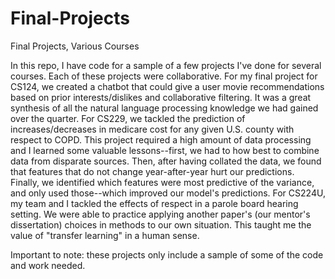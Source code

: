 # Final-Projects
Final Projects, Various Courses


In this repo, I have code for a sample of a few projects I've done for several courses. Each of these projects were collaborative. For my final project for CS124, we created a chatbot that could give a user movie recommendations based on prior interests/dislikes and collaborative filtering. It was a great synthesis of all the natural language processing knowledge we had gained over the quarter. For CS229, we tackled the prediction of increases/decreases in medicare cost for any given U.S. county with respect to COPD. This project required a high amount of data processing and I learned some valuable lessons--first, we had to how best to combine data from disparate sources. Then, after having collated the data, we found that features that do not change year-after-year hurt our predictions. Finally, we identified which features were most predictive of the variance, and only used those--which improved our model's predictions. For CS224U, my team and I tackled the effects of respect in a parole board hearing setting. We were able to practice applying another paper's (our mentor's dissertation) choices in methods to our own situation. This taught me the value of "transfer learning" in a human sense.

Important to note: these projects only include a sample of some of the code and work needed.
